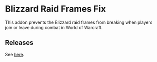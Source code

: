 # Blizzard Raid Frames Fix

This addon prevents the Blizzard raid frames from breaking when players join or leave during combat in World of Warcraft.

## Releases

See [here](https://www.curseforge.com/wow/addons/blizzardraidframesfix/files).
